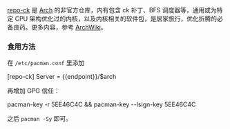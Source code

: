 [repo-ck](http://repo-ck.com/) 是 [Arch](https://archlinux.org/) 的非官方仓库，内有包含 ck 补丁、BFS 调度器等，通用或为特定 CPU 架构优化过的内核，以及内核相关的软件包，是居家旅行，优化折腾的必备良药。更多内容，参考 [ArchWiki](https://wiki.archlinux.org/index.php/repo-ck)。

### 食用方法

在 `/etc/pacman.conf` 里添加

<tmpl z-lang="ini">
[repo-ck]
Server = {{endpoint}}/$arch
</tmpl>

再增加 GPG 信任：

<tmpl z-lang="bash">
pacman-key -r 5EE46C4C && pacman-key --lsign-key 5EE46C4C
</tmpl>

之后 `pacman -Sy` 即可。
